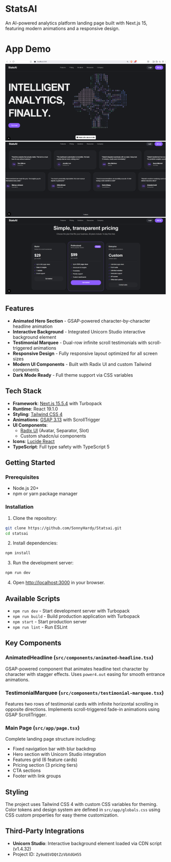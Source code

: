 # StatsAI

An AI-powered analytics platform landing page built with Next.js 15, featuring modern animations and a responsive design.


# App Demo
![App Demo](./public/app-demo/img1.png)
![App Demo](./public/app-demo/img2.png)
![App Demo](./public/app-demo/img3.png)

## Features

- **Animated Hero Section** - GSAP-powered character-by-character headline animation
- **Interactive Background** - Integrated Unicorn Studio interactive background element
- **Testimonial Marquee** - Dual-row infinite scroll testimonials with scroll-triggered animations
- **Responsive Design** - Fully responsive layout optimized for all screen sizes
- **Modern UI Components** - Built with Radix UI and custom Tailwind components
- **Dark Mode Ready** - Full theme support via CSS variables

## Tech Stack

- **Framework**: [Next.js 15.5.4](https://nextjs.org/) with Turbopack
- **Runtime**: React 19.1.0
- **Styling**: [Tailwind CSS 4](https://tailwindcss.com/)
- **Animations**: [GSAP 3.13](https://greensock.com/gsap/) with ScrollTrigger
- **UI Components**:
  - [Radix UI](https://www.radix-ui.com/) (Avatar, Separator, Slot)
  - Custom shadcn/ui components
- **Icons**: [Lucide React](https://lucide.dev/)
- **TypeScript**: Full type safety with TypeScript 5


## Getting Started

### Prerequisites

- Node.js 20+
- npm or yarn package manager

### Installation

1. Clone the repository:
```bash
git clone https://github.com/SonnyHardy/Statsai.git
cd statsai
```

2. Install dependencies:
```bash
npm install
```

3. Run the development server:
```bash
npm run dev
```

4. Open [http://localhost:3000](http://localhost:3000) in your browser.

## Available Scripts

- `npm run dev` - Start development server with Turbopack
- `npm run build` - Build production application with Turbopack
- `npm start` - Start production server
- `npm run lint` - Run ESLint

## Key Components

### AnimatedHeadline (`src/components/animated-headline.tsx`)
GSAP-powered component that animates headline text character by character with stagger effects. Uses `power4.out` easing for smooth entrance animations.

### TestimonialMarquee (`src/components/testimonial-marquee.tsx`)
Features two rows of testimonial cards with infinite horizontal scrolling in opposite directions. Implements scroll-triggered fade-in animations using GSAP ScrollTrigger.

### Main Page (`src/app/page.tsx`)
Complete landing page structure including:
- Fixed navigation bar with blur backdrop
- Hero section with Unicorn Studio integration
- Features grid (6 feature cards)
- Pricing section (3 pricing tiers)
- CTA sections
- Footer with link groups

## Styling

The project uses Tailwind CSS 4 with custom CSS variables for theming. Color tokens and design system are defined in `src/app/globals.css` using CSS custom properties for easy theme customization.

## Third-Party Integrations

- **Unicorn Studio**: Interactive background element loaded via CDN script (v1.4.32)
- Project ID: `Zy9a85VDQtZzVbXdGH55`
